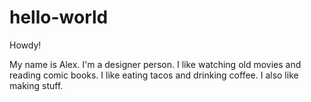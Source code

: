 # hello-world

Howdy!

My name is Alex. I'm a designer person.
I like watching old movies and reading comic books.
I like eating tacos and drinking coffee.
I also like making stuff.
